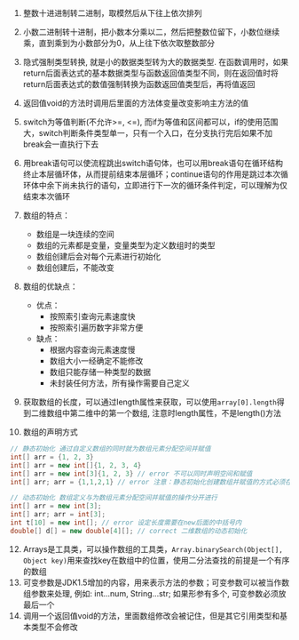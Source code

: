 1. 整数十进进制转二进制，取模然后从下往上依次排列
2. 小数二进制转十进制，把小数本分乘以二，然后把整数位留下，小数位继续乘，直到乘到为小数部分为0，从上往下依次取整数部分
3. 隐式强制类型转换, 就是小的数据类型转为大的数据类型. 在函数调用时，如果return后面表达式的基本数据类型与函数返回值类型不同，则在返回值时将return后面表达式的数值强制转换为函数返回值类型后，再将值返回
4. 返回值void的方法时调用后里面的方法体变量改变影响主方法的值
5. switch为等值判断(不允许>=, <=), 而if为等值和区间都可以，if的使用范围大，switch判断条件类型单一，只有一个入口，在分支执行完后如果不加break会一直执行下去
6. 用break语句可以使流程跳出switch语句体，也可以用break语句在循环结构终止本层循环体，从而提前结束本层循环；continue语句的作用是跳过本次循环体中余下尚未执行的语句，立即进行下一次的循环条件判定，可以理解为仅结束本次循环
7. 数组的特点：
   - 数组是一块连续的空间 
   - 数组的元素都是变量，变量类型为定义数组时的类型
   - 数组创建后会对每个元素进行初始化 
   - 数组创建后，不能改变
8. 数组的优缺点：

   - 优点：
     - 按照索引查询元素速度快
     - 按照索引遍历数字非常方便
   - 缺点：
     - 根据内容查询元素速度慢
     - 数组大小一经确定不能修改
     - 数组只能存储一种类型的数据
     - 未封装任何方法，所有操作需要自己定义
9. 获取数组的长度，可以通过length属性来获取，可以使用`array[0].length`得到二维数组中第二维中的第一个数组, 注意时length属性，不是length()方法
10. 数组的声明方式

```java
// 静态初始化 通过自定义数组的同时就为数组元素分配空间并赋值
int[] arr = {1, 2, 3} 
int[] arr = new int[]{1, 2, 3, 4} 
int[] arr = new int[3]{1, 2, 3} // error 不可以同时声明空间和赋值
int[] arr; arr = {1,1,2,1} // error 注意：静态初始化创建数组并赋值的方式必须在一条语句中完成

// 动态初始化 数组定义与为数组元素分配空间并赋值的操作分开进行
int[] arr = new int[3];
int[] arr; arr = int[3];
int t[10] = new int[]; // error 设定长度需要在new后面的中括号内
double[] d[] = new double[4][]; // correct 二维数组的动态初始化
```

12. Arrays是工具类，可以操作数组的工具类，`Array.binarySearch(Object[], Object key)`用来查找key在数组中的位置，使用二分法查找的前提是一个有序的数组
13. 可变参数是JDK1.5增加的内容，用来表示方法的参数；可变参数可以被当作数组参数来处理, 例如: int...num, String...str; 如果形参有多个, 可变参数必须放最后一个
14. 调用一个返回值void的方法，里面数组修改会被记住，但是其它引用类型和基本类型不会修改


